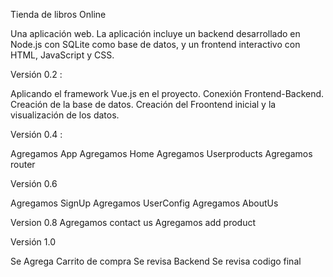 Tienda de libros Online

Una aplicación web. La aplicación incluye un backend desarrollado en Node.js con SQLite como base de datos, y un frontend interactivo con HTML, JavaScript y CSS.

Versión 0.2 :

Aplicando el framework Vue.js en el proyecto.
Conexión Frontend-Backend.
Creación de la base de datos.
Creación del Froontend inicial y la visualización de los datos.

Versión 0.4 :

Agregamos App
Agregamos Home
Agregamos Userproducts
Agregamos router

Versión 0.6

Agregamos SignUp
Agregamos UserConfig
Agregamos AboutUs

Version 0.8
Agregamos contact us 
Agregamos add product

Versión 1.0

Se Agrega Carrito de compra
Se revisa Backend
Se revisa codigo final